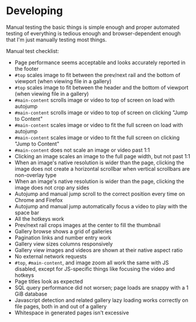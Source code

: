 # Developing

Manual testing the basic things is simple enough and proper automated testing of everything is tedious enough and browser-dependent enough that I'm just manually testing most things.

Manual test checklist:
* Page performance seems acceptable and looks accurately reported in the footer
* `#top` scales image to fit between the prev/next rail and the bottom of viewport (when viewing file in a gallery)
* `#top` scales image to fit between the header and the bottom of viewport (when viewing file in a gallery)
* `#main-content` scrolls image or video to top of screen on load with autojump
* `#main-content` scrolls image or video to top of screen on clicking "Jump to Content"
* `#main-content` scales image or video to fit the full screen on load with autojump
* `#main-content` scales image or video to fit the full screen on clicking "Jump to Content"
* `#main-content` does not scale an image or video past 1:1
* Clicking an image scales an image to the full page width, but not past 1:1
* When an image's native resolution is wider than the page, clicking the image does not create a horizontal scrollbar when vertical scrollbars are non-overlay type
* When an image's native resolution is wider than the page, clicking the image does not crop any sides
* Autojump and manual jump scroll to the correct position every time on Chrome and Firefox
* Autojump and manual jump automatically focus a video to play with the space bar
* All the hotkeys work
* Prev/next rail crops images at the center to fill the thumbnail
* Gallery browse shows a grid of galleries
* Pagination links and number entry work
* Gallery view sizes columns responsively
* Gallery view images and videos are shown at their native aspect ratio
* No external network requests
* `#top`, `#main-content`, and image zoom all work the same with JS disabled, except for JS-specific things like focusing the video and hotkeys
* Page titles look as expected
* SQL query performance did not worsen; page loads are snappy with a 1 GiB database
* Javascript detection and related gallery lazy loading works correctly on file pages, both in and out of a gallery
* Whitespace in generated pages isn't excessive
